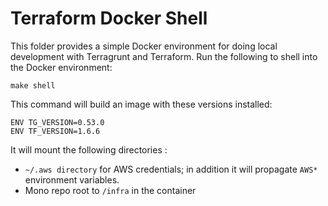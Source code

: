 # Terraform Docker Shell

This folder provides a simple Docker environment for doing local development with Terragrunt and Terraform. Run the
following to shell into the Docker environment:

```
make shell 
```

This command will build an image with these versions installed:

```
ENV TG_VERSION=0.53.0
ENV TF_VERSION=1.6.6
```

It will mount the following directories :

* `~/.aws directory` for AWS credentials; in addition it will propagate `AWS*` environment variables.
* Mono repo root to `/infra` in the container

